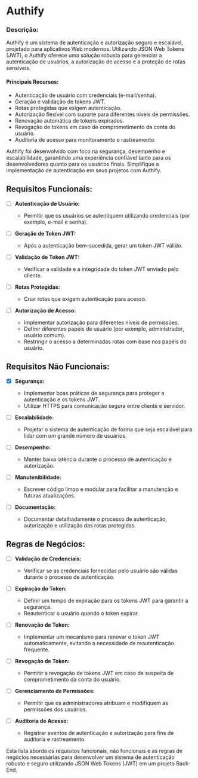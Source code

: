 # Authify

### Descrição:
Authify é um sistema de autenticação e autorização seguro e escalável, projetado para aplicativos Web modernos. Utilizando JSON Web Tokens (JWT), o Authify oferece uma solução robusta para gerenciar a autenticação de usuários, a autorização de acesso e a proteção de rotas sensíveis.

#### Principais Recursos:
- Autenticação de usuário com credenciais (e-mail/senha).
- Geração e validação de tokens JWT.
- Rotas protegidas que exigem autenticação.
- Autorização flexível com suporte para diferentes níveis de permissões.
- Renovação automática de tokens expirados.
- Revogação de tokens em caso de comprometimento da conta do usuário.
- Auditoria de acesso para monitoramento e rastreamento.

Authify foi desenvolvido com foco na segurança, desempenho e escalabilidade, garantindo uma experiência confiável tanto para os desenvolvedores quanto para os usuários finais. Simplifique a implementação de autenticação em seus projetos com Authify.

## Requisitos Funcionais:

- [ ] **Autenticação de Usuário:**
   - Permitir que os usuários se autentiquem utilizando credenciais (por exemplo, e-mail e senha).

- [ ] **Geração de Token JWT:**
   - Após a autenticação bem-sucedida, gerar um token JWT válido.

- [ ] **Validação de Token JWT:**
   - Verificar a validade e a integridade do token JWT enviado pelo cliente.

- [ ] **Rotas Protegidas:**
   - Criar rotas que exigem autenticação para acesso.

- [ ] **Autorização de Acesso:**
   - Implementar autorização para diferentes níveis de permissões.
   - Definir diferentes papéis de usuário (por exemplo, administrador, usuário comum).
   - Restringir o acesso a determinadas rotas com base nos papéis do usuário.

## Requisitos Não Funcionais:

- [X] **Segurança:**
   - Implementar boas práticas de segurança para proteger a autenticação e os tokens JWT.
   - Utilizar HTTPS para comunicação segura entre cliente e servidor.

- [ ] **Escalabilidade:**
   - Projetar o sistema de autenticação de forma que seja escalável para lidar com um grande número de usuários.

- [ ] **Desempenho:**
   - Manter baixa latência durante o processo de autenticação e autorização.

- [ ] **Manutenibilidade:**
   - Escrever código limpo e modular para facilitar a manutenção e futuras atualizações.

- [ ] **Documentação:**
   - Documentar detalhadamente o processo de autenticação, autorização e utilização das rotas protegidas.

## Regras de Negócios:

- [ ] **Validação de Credenciais:**
   - Verificar se as credenciais fornecidas pelo usuário são válidas durante o processo de autenticação.

- [ ] **Expiração do Token:**
   - Definir um tempo de expiração para os tokens JWT para garantir a segurança.
   - Reautenticar o usuário quando o token expirar.

- [ ] **Renovação de Token:**
   - Implementar um mecanismo para renovar o token JWT automaticamente, evitando a necessidade de reautenticação frequente.

- [ ] **Revogação de Token:**
   - Permitir a revogação de tokens JWT em caso de suspeita de comprometimento da conta do usuário.

- [ ] **Gerenciamento de Permissões:**
   - Permitir que os administradores atribuam e modifiquem as permissões dos usuários.

- [ ] **Auditoria de Acesso:**
   - Registrar eventos de autenticação e autorização para fins de auditoria e rastreamento.

Esta lista aborda os requisitos funcionais, não funcionais e as regras de negócios necessárias para desenvolver um sistema de autenticação robusto e seguro utilizando JSON Web Tokens (JWT) em um projeto Back-End.